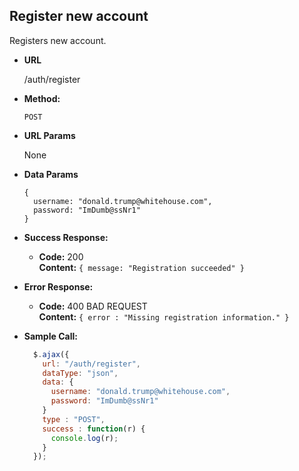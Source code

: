 **Register new account**
----
  Registers new account.

* **URL**

  /auth/register

* **Method:**

  `POST`
  
* **URL Params**

  None

* **Data Params**

  ```
  {
    username: "donald.trump@whitehouse.com",
    password: "ImDumb@ssNr1"
  }
  ```

* **Success Response:**

  * **Code:** 200 <br />
    **Content:** `{ message: "Registration succeeded" }`
 
* **Error Response:**

  * **Code:** 400 BAD REQUEST <br />
    **Content:** `{ error : "Missing registration information." }`
    
* **Sample Call:**

  ```javascript
    $.ajax({
      url: "/auth/register",
      dataType: "json",
      data: {
        username: "donald.trump@whitehouse.com",
        password: "ImDumb@ssNr1"
      }
      type : "POST",
      success : function(r) {
        console.log(r);
      }
    });
  ```
